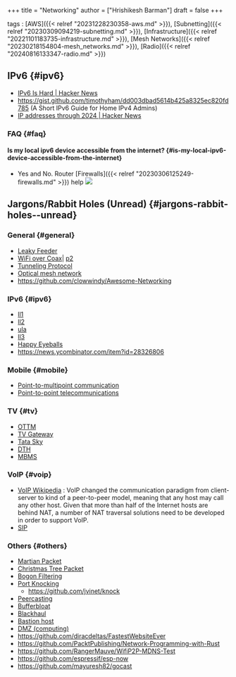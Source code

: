 +++
title = "Networking"
author = ["Hrishikesh Barman"]
draft = false
+++

tags
: [AWS]({{< relref "20231228230358-aws.md" >}}), [Subnetting]({{< relref "20230309094219-subnetting.md" >}}), [Infrastructure]({{< relref "20221101183735-infrastructure.md" >}}), [Mesh Networks]({{< relref "20230218154804-mesh_networks.md" >}}), [Radio]({{< relref "20240816133347-radio.md" >}})


## IPv6 {#ipv6}

-   [IPv6 Is Hard | Hacker News](https://news.ycombinator.com/item?id=43069533)
-   <https://gist.github.com/timothyham/dd003dbad5614b425a8325ec820fd785> (A Short IPv6 Guide for Home IPv4 Admins)
-   [IP addresses through 2024 | Hacker News](https://news.ycombinator.com/item?id=42670468)


### FAQ {#faq}


#### Is my local ipv6 device accessible from the internet? {#is-my-local-ipv6-device-accessible-from-the-internet}

-   Yes and No. Router [Firewalls]({{< relref "20230306125249-firewalls.md" >}}) help
    ![](/ox-hugo/20221101143905-networking-122696162.png)


## Jargons/Rabbit Holes (Unread) {#jargons-rabbit-holes--unread}


### General {#general}

-   [Leaky Feeder](https://en.wikipedia.org/wiki/Leaky_feeder)
-   [WiFi over Coax](https://en.wikipedia.org/wiki/Wi-Fi_over_Coax)| [p2](https://wifiovercoax.mcleodnet.com/)
-   [Tunneling Protocol](https://en.wikipedia.org/wiki/Tunneling_protocol)
-   [Optical mesh network](https://en.wikipedia.org/wiki/Optical_mesh_network)
-   <https://github.com/clowwindy/Awesome-Networking>


### IPv6 {#ipv6}

-   [ll1](https://blog.zivaro.com/need-know-link-local-ipv6-addresses)
-   [ll2](https://labs.ripe.net/Members/philip_homburg/whats-the-deal-with-ipv6-link-local-addresses)
-   [ula](https://en.wikipedia.org/wiki/Unique_local_address)
-   [ll3](https://serverfault.com/questions/118324/what-is-a-link-local-address)
-   [Happy Eyeballs](https://en.wikipedia.org/wiki/Happy_Eyeballs)
-   <https://news.ycombinator.com/item?id=28326806>


### Mobile {#mobile}

-   [Point-to-multipoint communication](https://en.wikipedia.org/wiki/Point-to-multipoint_communication)
-   [Point-to-point telecommunications](https://en.wikipedia.org/wiki/Point-to-point_(telecommunications))


### TV {#tv}

-   [OTTM](https://en.wikipedia.org/wiki/Over-the-top_media_service)
-   [TV Gateway](https://en.wikipedia.org/wiki/TV_gateway)
-   [Tata Sky](https://en.wikipedia.org/wiki/Tata_Sky)
-   [DTH](https://en.wikipedia.org/wiki/Direct-to-home_television_in_India)
-   [MBMS](https://en.wikipedia.org/wiki/Multimedia_Broadcast_Multicast_Service)


### VoIP {#voip}

-   [VoIP Wikipedia](https://en.wikipedia.org/wiki/Voice_over_IP) : VoIP changed the communication paradigm from client-server to kind of a peer-to-peer model, meaning that any host may call any other host. Given that more than half of the Internet hosts are behind NAT, a number of NAT traversal solutions need to be developed in order to support VoIP.
-   [SIP](https://en.wikipedia.org/wiki/Session_Initiation_Protocol)


### Others {#others}

-   [Martian Packet](https://en.wikipedia.org/wiki/Martian_packet)
-   [Christmas Tree Packet](https://en.wikipedia.org/wiki/Christmas_tree_packet)
-   [Bogon Filtering](https://en.wikipedia.org/wiki/Bogon_filtering)
-   [Port Knocking](https://en.wikipedia.org/wiki/Port_knocking)
    -   <https://github.com/jvinet/knock>
-   [Peercasting](https://en.wikipedia.org/wiki/Peercasting)
-   [Bufferbloat](https://en.wikipedia.org/wiki/Bufferbloat)
-   [Blackhaul](https://en.wikipedia.org/wiki/Backhaul_(telecommunications))
-   [Bastion host](https://en.wikipedia.org/wiki/Bastion_host)
-   [DMZ (computing)](https://en.wikipedia.org/wiki/DMZ_(computing))
-   <https://github.com/diracdeltas/FastestWebsiteEver>
-   <https://github.com/PacktPublishing/Network-Programming-with-Rust>
-   <https://github.com/RangerMauve/WifiP2P-MDNS-Test>
-   <https://github.com/espressif/esp-now>
-   <https://github.com/mayuresh82/gocast>

